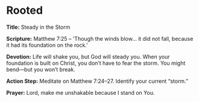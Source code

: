# Rooted

**Title:** Steady in the Storm

**Scripture:** Matthew 7:25 – 'Though the winds blow... it did not fall, because it had its foundation on the rock.'

**Devotion:**
Life will shake you, but God will steady you. When your foundation is built on Christ, you don’t have to fear the storm. You might bend—but you won’t break.

**Action Step:** Meditate on Matthew 7:24–27. Identify your current “storm.”

**Prayer:**
Lord, make me unshakable because I stand on You.